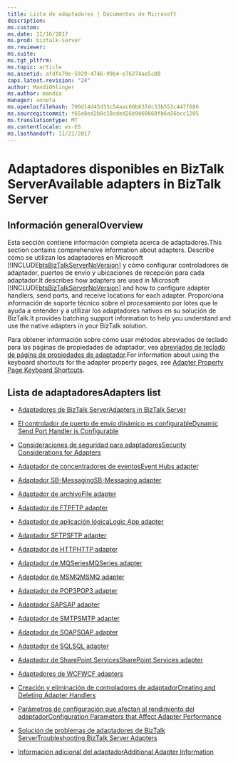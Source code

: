 ```yaml
---
title: Lista de adaptadores | Documentos de Microsoft
description: 
ms.custom: 
ms.date: 11/16/2017
ms.prod: biztalk-server
ms.reviewer: 
ms.suite: 
ms.tgt_pltfrm: 
ms.topic: article
ms.assetid: afdfa70e-5929-4746-99b4-e76274aa5c88
caps.latest.revision: "24"
author: MandiOhlinger
ms.author: mandia
manager: anneta
ms.openlocfilehash: 700d14d45d33c54aac60b837dc33b553c447f686
ms.sourcegitcommit: f65e8ed2b8c18cded26b9d60868fb6a56bcc1205
ms.translationtype: MT
ms.contentlocale: es-ES
ms.lasthandoff: 11/21/2017
---
```

# <a name="available-adapters-in-biztalk-server"></a><span data-ttu-id="32f61-102">Adaptadores disponibles en BizTalk Server</span><span class="sxs-lookup"><span data-stu-id="32f61-102">Available adapters in BizTalk Server</span></span>

## <a name="overview"></a><span data-ttu-id="32f61-103">Información general</span><span class="sxs-lookup"><span data-stu-id="32f61-103">Overview</span></span>
<span data-ttu-id="32f61-104">Esta sección contiene información completa acerca de adaptadores.</span><span class="sxs-lookup"><span data-stu-id="32f61-104">This section contains comprehensive information about adapters.</span></span> <span data-ttu-id="32f61-105">Describe cómo se utilizan los adaptadores en Microsoft [!INCLUDE[btsBizTalkServerNoVersion](../includes/btsbiztalkservernoversion-md.md)] y cómo configurar controladores de adaptador, puertos de envío y ubicaciones de recepción para cada adaptador.</span><span class="sxs-lookup"><span data-stu-id="32f61-105">It describes how adapters are used in Microsoft [!INCLUDE[btsBizTalkServerNoVersion](../includes/btsbiztalkservernoversion-md.md)] and how to configure adapter handlers, send ports, and receive locations for each adapter.</span></span> <span data-ttu-id="32f61-106">Proporciona información de soporte técnico sobre el procesamiento por lotes que le ayuda a entender y a utilizar los adaptadores nativos en su solución de BizTalk.</span><span class="sxs-lookup"><span data-stu-id="32f61-106">It provides batching support information to help you understand and use the native adapters in your BizTalk solution.</span></span>  
  
 <span data-ttu-id="32f61-107">Para obtener información sobre cómo usar métodos abreviados de teclado para las páginas de propiedades de adaptador, vea [abreviados de teclado de página de propiedades de adaptador](../core/adapter-property-page-keyboard-shortcuts.md).</span><span class="sxs-lookup"><span data-stu-id="32f61-107">For information about using the keyboard shortcuts for the adapter property pages, see [Adapter Property Page Keyboard Shortcuts](../core/adapter-property-page-keyboard-shortcuts.md).</span></span>  
  
## <a name="adapters-list"></a><span data-ttu-id="32f61-108">Lista de adaptadores</span><span class="sxs-lookup"><span data-stu-id="32f61-108">Adapters list</span></span>
  
-   [<span data-ttu-id="32f61-109">Adaptadores de BizTalk Server</span><span class="sxs-lookup"><span data-stu-id="32f61-109">Adapters in BizTalk Server</span></span>](../core/adapters-in-biztalk-server.md)  
  
-   [<span data-ttu-id="32f61-110">El controlador de puerto de envío dinámico es configurable</span><span class="sxs-lookup"><span data-stu-id="32f61-110">Dynamic Send Port Handler is Configurable</span></span>](../core/dynamic-send-port-handler-is-configurable.md)  
  
-   [<span data-ttu-id="32f61-111">Consideraciones de seguridad para adaptadores</span><span class="sxs-lookup"><span data-stu-id="32f61-111">Security Considerations for Adapters</span></span>](../core/security-considerations-for-adapters.md)  

-   [<span data-ttu-id="32f61-112">Adaptador de concentradores de eventos</span><span class="sxs-lookup"><span data-stu-id="32f61-112">Event Hubs adapter</span></span>](../core/event-hubs-adapter.md)
  
-   [<span data-ttu-id="32f61-113">Adaptador SB-Messaging</span><span class="sxs-lookup"><span data-stu-id="32f61-113">SB-Messaging adapter</span></span>](../core/sb-messaging-adapter.md)  
  
-   [<span data-ttu-id="32f61-114">Adaptador de archivo</span><span class="sxs-lookup"><span data-stu-id="32f61-114">File adapter</span></span>](../core/file-adapter.md)  
  
-   [<span data-ttu-id="32f61-115">Adaptador de FTP</span><span class="sxs-lookup"><span data-stu-id="32f61-115">FTP adapter</span></span>](../core/ftp-adapter.md)  

- [<span data-ttu-id="32f61-116">Adaptador de aplicación lógica</span><span class="sxs-lookup"><span data-stu-id="32f61-116">Logic App adapter</span></span>](../core/logic-app-adapter.md)
  
-   [<span data-ttu-id="32f61-117">Adaptador SFTP</span><span class="sxs-lookup"><span data-stu-id="32f61-117">SFTP adapter</span></span>](../core/sftp-adapter.md)  
  
-   [<span data-ttu-id="32f61-118">Adaptador de HTTP</span><span class="sxs-lookup"><span data-stu-id="32f61-118">HTTP adapter</span></span>](../core/http-adapter.md)  
  
-   [<span data-ttu-id="32f61-119">Adaptador de MQSeries</span><span class="sxs-lookup"><span data-stu-id="32f61-119">MQSeries adapter</span></span>](../core/mqseries-adapter.md)  
  
-   [<span data-ttu-id="32f61-120">Adaptador de MSMQ</span><span class="sxs-lookup"><span data-stu-id="32f61-120">MSMQ adapter</span></span>](../core/msmq-adapter.md)  
  
-   [<span data-ttu-id="32f61-121">Adaptador de POP3</span><span class="sxs-lookup"><span data-stu-id="32f61-121">POP3 adapter</span></span>](../core/pop3-adapter.md)  
  
-   [<span data-ttu-id="32f61-122">Adaptador SAP</span><span class="sxs-lookup"><span data-stu-id="32f61-122">SAP adapter</span></span>](../core/sap-adapter.md)  
  
-   [<span data-ttu-id="32f61-123">Adaptador de SMTP</span><span class="sxs-lookup"><span data-stu-id="32f61-123">SMTP adapter</span></span>](../core/smtp-adapter.md)  
  
-   [<span data-ttu-id="32f61-124">Adaptador de SOAP</span><span class="sxs-lookup"><span data-stu-id="32f61-124">SOAP adapter</span></span>](../core/soap-adapter.md)  
  
-   [<span data-ttu-id="32f61-125">Adaptador de SQL</span><span class="sxs-lookup"><span data-stu-id="32f61-125">SQL adapter</span></span>](../core/sql-adapter.md)  
  
-   [<span data-ttu-id="32f61-126">Adaptador de SharePoint Services</span><span class="sxs-lookup"><span data-stu-id="32f61-126">SharePoint Services adapter</span></span>](../core/windows-sharepoint-services-adapter.md)  
  
-   [<span data-ttu-id="32f61-127">Adaptadores de WCF</span><span class="sxs-lookup"><span data-stu-id="32f61-127">WCF adapters</span></span>](../core/wcf-adapters.md)  
  
-   [<span data-ttu-id="32f61-128">Creación y eliminación de controladores de adaptador</span><span class="sxs-lookup"><span data-stu-id="32f61-128">Creating and Deleting Adapter Handlers</span></span>](../core/creating-and-deleting-adapter-handlers.md)  
  
-   [<span data-ttu-id="32f61-129">Parámetros de configuración que afectan al rendimiento del adaptador</span><span class="sxs-lookup"><span data-stu-id="32f61-129">Configuration Parameters that Affect Adapter Performance</span></span>](../core/configuration-parameters-that-affect-adapter-performance.md)  
  
-   [<span data-ttu-id="32f61-130">Solución de problemas de adaptadores de BizTalk Server</span><span class="sxs-lookup"><span data-stu-id="32f61-130">Troubleshooting BizTalk Server Adapters</span></span>](../core/troubleshooting-biztalk-server-adapters.md)  
  
-   [<span data-ttu-id="32f61-131">Información adicional del adaptador</span><span class="sxs-lookup"><span data-stu-id="32f61-131">Additional Adapter Information</span></span>](../core/additional-adapter-information.md)